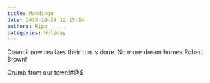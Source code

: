 ```yaml
---
title: Mandingo
date: 2018-10-24 12:15:14
authors: Ripp
categories: Holiday
---
```


 Council now realizes their run is done.
No more dream homes Robert Brown!

Crumb from our town!#@$